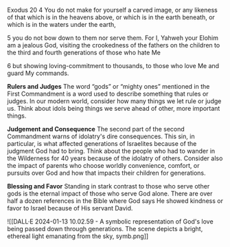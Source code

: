 Exodus 20
4 You do not make for yourself a carved image, or any likeness of that which is in the heavens above, or which is in the earth beneath, or which is in the waters under the earth,

5 you do not bow down to them nor serve them. For I, Yahweh your Elohim am a jealous God, visiting the crookedness of the fathers on the children to the third and fourth generations of those who hate Me

6 but showing loving-commitment to thousands, to those who love Me and guard My commands.

**Rulers and Judges**
The word “gods” or “mighty ones” mentioned in the First Commandment is a word used to describe something that rules or judges. In our modern world, consider how many things we let rule or judge us. Think about idols being things we serve ahead of other, more important things.

**Judgement and Consequence**
The second part of the second Commandment warns of idolatry's dire consequences. This sin, in particular, is what affected generations of Israelites because of the judgment God had to bring. Think about the people who had to wander in the Wilderness for 40 years because of the idolatry of others. Consider also the impact of parents who choose worldly convenience, comfort, or pursuits over God and how that impacts their children for generations.

**Blessing and Favor**
Standing in stark contrast to those who serve other gods is the eternal impact of those who serve God alone. There are over half a dozen references in the Bible where God says He showed kindness or favor to Israel because of His servant David.


![[DALL·E 2024-01-13 10.02.59 - A symbolic representation of God's love being passed down through generations. The scene depicts a bright, ethereal light emanating from the sky, symb.png]]